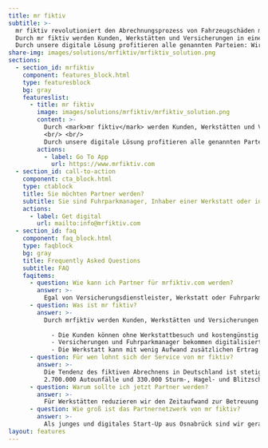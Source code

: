 ```yaml
---
title: mr fiktiv
subtitle: >-
  mr fiktiv revolutioniert den Abrechnungsprozess von Fahrzeugschäden mit Ihrer Versicherung.
  Durch mr fiktiv werden Kunden, Werkstätten und Versicherungen in einem digitalen Raum zusammengebracht. 
  Durch unsere digitale Lösung profitieren alle genannten Parteien: Wir geben Endkunden die Möglichkeit, ohne Werkstattbesuch und deutlich kostengünstiger ihre Fahrzeugschäden bei der Versicherung abzurechnen. Unsere Partnerwerkstätten können durch den schlankeren Prozess mit geringerem Aufwand zusätzlichen Ertrag erwirtschaften und die Mitarbeiter im Kundendienst zielgerichteter auslasten. Durch den Einsatz von Künstlicher Intelligenz und Deep-Learning Algorithmen reduzieren wir Fehlerpotenzial und helfen Werkstätten, ihre Prozesse weiter zu digitalisieren.​​
share-img: images/solutions/mrfiktiv/mrfiktiv_solution.png
sections:
  - section_id: mrfiktiv
    component: features_block.html
    type: featuresblock
    bg: gray
    featureslist:
      - title: mr fiktiv
        image: images/solutions/mrfiktiv/mrfiktiv_solution.png
        content: >-
          Durch <mark>mr fiktiv</mark> werden Kunden, Werkstätten und Versicherungen in einem digitalen Raum zusammengebracht. 
          <br/> <br/>
          Durch unsere digitale Lösung profitieren alle genannten Parteien: Wir geben Endkunden die Möglichkeit, ohne Werkstattbesuch und deutlich kostengünstiger ihre Fahrzeugschäden bei der Versicherung abzurechnen. Unsere Partnerwerkstätten können durch den schlankeren Prozess mit geringerem Aufwand zusätzlichen Ertrag erwirtschaften und die Mitarbeiter im Kundendienst zielgerichteter auslasten. Durch den Einsatz von Künstlicher Intelligenz und Deep-Learning Algorithmen reduzieren wir Fehlerpotenzial und helfen Werkstätten, ihre Prozesse weiter zu digitalisieren.​​
        actions:
          - label: Go To App
            url: https://www.mrfiktiv.com
  - section_id: call-to-action
    component: cta_block.html
    type: ctablock
    title: Sie möchten Partner werden?
    subtitle: Sie sind Fuhrparkmanager, Inhaber einer Werkstatt oder in der Versicherungsbranche tätig? Lassen Sie uns Ihnen dabei helfen, Ihre Prozesse zielgerichteter zu monetarisieren. Kontaktieren Sie uns jetzt für einen unverbindlichen Austausch über die fiktive Abrechnung von morgen.
    actions:
      - label: Get digital
        url: mailto:info@mrfiktiv.com
  - section_id: faq
    component: faq_block.html
    type: faqblock
    bg: gray
    title: Frequently Asked Questions
    subtitle: FAQ
    faqitems:
      - question: Wie kann ich Partner für mrfiktiv.com werden?
        answer: >-
          Egal von Versicherungsdienstleister, Werkstatt oder Fuhrparkmanager - Schreiben Sie uns einfach eine E-Mail an [info@mrfiktiv.com](mailto:info@mrfiktiv.com). Wir freuen uns auf einen spannenden und unverbindlichen Austausch mit Ihnen.
      - question: Was ist mr fiktiv?
        answer: >-
          Durch mrfiktiv werden Kunden, Werkstätten und Versicherungen in einem digitalen Raum zusammengebracht. Durch den Einsatz von Künstlicher Intelligenz und Deep-Learning Algorithmen reduzieren wir Fehlerpotenzial und helfen Werkstätten, ihre Prozesse weiter zu digitalisieren: 
          
            - Die Kunden können ohne Werkstattbesuch und kostengünstig die Schäden bei der Versicherung einreichen.
            - Versicherungen und Fuhrparkmanager bekommen digitalisiert und in einem einheitlichen Standard alle relevanten Informationen in Echtzeit bereitgestellt.
            - Die Werkstatt kann mit wenig Aufwand zusätzlichen Ertrag erwirtschaften und die Mitarbeiter im Kundendienst zielgerichteter auslasten.​
      - question: Für wen lohnt sich der Service von mr fiktiv?
        answer: >-
          Die Tendenz des fiktiven Abrechnens​ in Deutschland ist stetig steigend.​
          2.700.000 Autounfälle und 330.000 Sturm-, Hagel- und Blitzschäden pro Jahr in Deutschland bieten einen ausreichend großen Markt. Aktuellen Statistiken rechnen derzeit ca. 10 % in Deutschland ihren Versicherungsfall fiktiv ab. Der Prozess ist bisher für alle beteiligten Parteien mühsam und undurchsichtig. Wir bringen mit Hilfe von Künstlicher Intelligenz Transparenz und Effizienz in dieses Gebiet. Durch unsere smarte Lösung profitieren alle Beteiligten.​​
      - question: Warum sollte ich jetzt Partner werden?
        answer: >-
          Für Werkstätten reduzieren wir den Zeitaufwand zur Betreuung des Kunden vor Ort und stellen Ihnen eine Möglichkeit zur Arbeit mit Künstlicher Intelligenz zur Verfügung. Unseren Partnerwerkstätten wird eine Möglichkeit zur Akquise von Kostenvoranschlägen gegeben, die es bisher so am Markt noch nicht gibt. Der Versicherung gegenüber wird sichergestellt, dass alle benötigten Daten zur fiktiven Abrechnung bereitgestellt werden. Unser Endkunde kann dabei bequem von zu Hause am Handy diesen Prozess durchlaufen und spart nicht nur viel Zeit, sondern auch bisher hohe Kosten.
      - question: Wie groß ist das Partnernetzwerk von mr fiktiv?
        answer: >-
          Als junges und digitales Start-Up aus Osnabrück sind wir gerade dabei, unser Partnernetzwerk in Deutschland zu erweitern. Aktuell haben sich uns sieben Werkstätten aus sechs verschiedenen Städten angeschlossen. Bisher erstreckt sich das Netzwerk über vier Bundesländer. Wir suchen stetig nach weiteren Partnern, achten aber auch darauf, die Werkstattdichte gering zu halten, damit unseren Partnerwerkstätten eine zielgerichtete Auslastung zugesichert werden kann.​
layout: features
---
```

